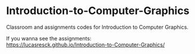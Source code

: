 # Introduction-to-Computer-Graphics
Classroom and assignments codes for Introduction to Computer Graphics.

If you wanna see the assignments: https://lucasresck.github.io/Introduction-to-Computer-Graphics/

